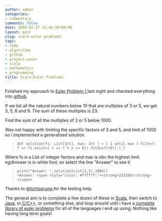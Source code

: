 ```yaml
---
author: admin
categories:
- Commentary
comments: false
date: 2009-05-27 13:44:10+00:00
layout: post
slug: scala-euler-problem1
tags:
- code
- algorithms
- github
- project-euler
- scala
- mathematics
- programming
title: Scala-Euler Problem1
---
```



Finished my approach to [Euler Problem 1 ](http://projecteuler.net/index.php?section=problems&id=1)last night and checked everything into [github](http://github.com/andrewbolster/Scala-Euler/blob/bc53f88a481354e65370e68d317219e9839e60ea/src/euler/Problem1.scala).

> 

> 
> 

If we list all the natural numbers below 10 that are multiples of 3 or 5, we get 3, 5, 6 and 9. The sum of these multiples is 23.

Find the sum of all the multiples of 3 or 5 below 1000.

Was not happy with limiting the specific factors of 3 and 5, and limit of 1000 so i implemented a generalised solution.

> 

>     
>     def solution(fs: List[Int], max: Int ) = ( 1 until max ).filter( f => fs.exists( n => f % n == 0)).foldLeft(0)(_+_)
> 
> 

Where fs is a List of integer factors and max is obv the highest limit. eg(Answer is in white font, so select the line "Answer" to see it

> 

>     
>     print("Answer: ",solution(List(3,5),1000))
>     >Answer: <span style="color: #ffffff;"><strong>233168</strong></span>
> 
> 

Thanks to [@lichtsprung ](http://twitter.com/lichtsprung)for the testing help.

The general aim is to complete a few dozen of these in [Scala](http://www.scala-lang.org/), then switch to [Java](http://www.java.com/en/), or[ C/C++](http://www.cprogramming.com/), or something else, and loop around until i have a[ complete library of euler problems](http://projecteuler.net/index.php?section=view_all) for all of the languages i end up using; Nothing like having long term goals!
